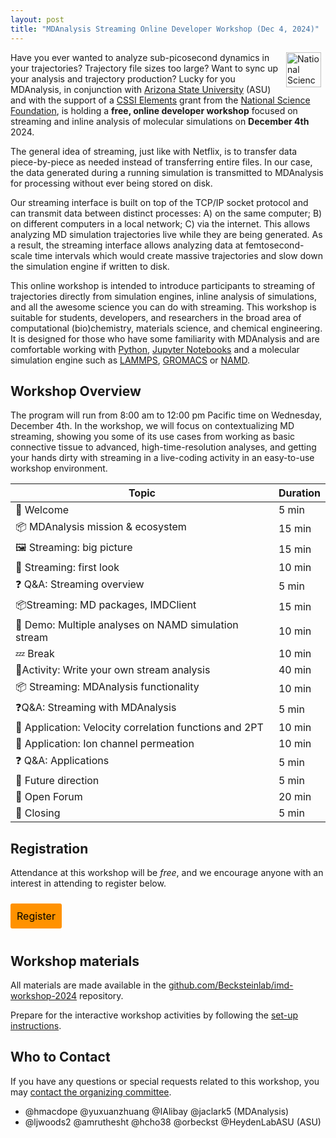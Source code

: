 ```yaml
---
layout: post
title: "MDAnalysis Streaming Online Developer Workshop (Dec 4, 2024)"
---
```


<a href="https://nsf.gov/">
<img src="{{site.images}}/nsf.jpg" title="National Science
    Foundation" alt="National Science Foundation" style="display:
    inline; float: right; height: 4em; margin: 0 0.5em" /></a>

Have you ever wanted to analyze sub-picosecond dynamics in your trajectories? Trajectory file sizes too large? Want to sync up your analysis and trajectory production? Lucky for you MDAnalysis, in conjunction with [Arizona State University][ASU] (ASU) and with the support of a [CSSI Elements][CSSI] grant from the [National Science Foundation][NSF], is holding a **free, online developer workshop** focused on streaming and inline analysis of molecular simulations on **December 4th** 2024.

The general idea of streaming, just like with Netflix, is to transfer data piece-by-piece as needed instead of transferring entire files. In our case, the data generated during a running simulation is transmitted to MDAnalysis for processing without ever being stored on disk.

Our streaming interface is built on top of the TCP/IP socket protocol and can transmit data between distinct processes: A) on the same computer; B) on different computers in a local network; C) via the internet.
This allows analyzing MD simulation trajectories live while they are being generated. As a result, the streaming interface allows analyzing data at femtosecond-scale time intervals which would create massive trajectories and slow down the simulation engine if written to disk.

This online workshop is intended to introduce participants to streaming of trajectories directly from simulation engines, inline analysis 
of simulations, and all the awesome science you can do with streaming. This workshop is suitable for students, developers, and researchers in the broad area of computational (bio)chemistry, materials science, and chemical engineering. It is designed for those who have some familiarity with MDAnalysis and are comfortable working with [Python](https://www.python.org/), [Jupyter
Notebooks](https://jupyter-notebook.readthedocs.io/en/stable/) and a molecular simulation engine such as [LAMMPS][LAMMPS], [GROMACS][GROMACS] or [NAMD][NAMD].



## Workshop Overview

The program will run from 8:00 am to 12:00 pm Pacific time on Wednesday, December 4th.
In the workshop, we will focus on contextualizing MD streaming, showing you some of its use cases from working as basic connective tissue to advanced, high-time-resolution analyses, and getting your hands dirty with streaming in a live-coding activity in an easy-to-use workshop environment.

| Topic | Duration |
| --- | --- |
| 👋 Welcome  | 5 min |
| 📦 MDAnalysis mission & ecosystem | 15 min |
| 🖼️ Streaming: big picture  | 15 min |
| 👀 Streaming: first look | 10 min |
| ❓ Q&A: Streaming overview  | 5 min |
| 📦Streaming: MD packages, IMDClient | 15 min |
| 👀 Demo: Multiple analyses on NAMD simulation stream | 10 min |
| 💤 Break | 10 min |
| 🎯Activity: Write your own stream analysis  | 40 min |
| 📦 Streaming: MDAnalysis functionality | 10 min |
| ❓Q&A: Streaming with MDAnalysis | 5 min |
| 👀 Application: Velocity correlation functions and 2PT | 10 min |
| 👀 Application: Ion channel permeation | 10 min |
| ❓ Q&A: Applications | 5 min |
| 🔮 Future direction | 5 min |
| 📖 Open Forum | 20 min |
| 🚪 Closing | 5 min |

## Registration

Attendance at this workshop will be *free*, and we encourage anyone with an interest in attending to register below. 

<a href="https://docs.google.com/forms/d/e/1FAIpQLSfSOmPEcV3uLBLFEo1EvQGPh1CwpWyKxChPZp_VSW9rNJLTgw/viewform" target="_blank" style="background:#FF9200;padding:10px;margin:10px 0px;text-align:center;text-decoration:none;font-size:12pt;color:#000000;display:inline-block;border-radius:3px">Register</a>



## Workshop materials
All materials are made available in the [github.com/Becksteinlab/imd-workshop-2024](https://github.com/Becksteinlab/imd-workshop-2024) repository.

Prepare for the interactive workshop activities by following the [set-up instructions](https://github.com/Becksteinlab/imd-workshop-2024?tab=readme-ov-file#imd-workshop-2024).

## Who to Contact

If you have any questions or special requests related to this workshop, you may [contact the organizing committee](mailto:workshops@mdanalysis.org).

- @hmacdope @yuxuanzhuang @IAlibay @jaclark5 (MDAnalysis)
- @ljwoods2 @amruthesht @hcho38 @orbeckst @HeydenLabASU  (ASU)


[ASU]: https://www.asu.edu
[CSSI]: https://new.nsf.gov/funding/opportunities/cssi-cyberinfrastructure-sustained-scientific-innovation
[NSF]: https://www.nsf.gov/
[LAMMPS]: https://www.lammps.org/#gsc.tab=0
[GROMACS]: https://www.gromacs.org/
[NAMD]: https://www.ks.uiuc.edu/Research/namd/
